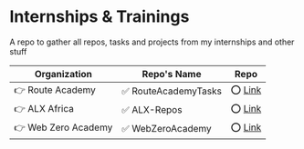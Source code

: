 # Internships & Trainings
A repo to gather all repos, tasks and projects from my internships and other stuff

Organization | Repo's Name | Repo
------------ | ------------- | -------------
👉 Route Academy | ✅ RouteAcademyTasks | ⭕️ [Link](https://github.com/RaheemAmer/RouteAcademyTasks)
👉 ALX Africa | ✅ ALX-Repos | ⭕️ [Link](https://github.com/RaheemAmer/ALX-Repos)
👉 Web Zero Academy  | ✅ WebZeroAcademy | ⭕️ [Link](https://github.com/RaheemAmer/WebZeroAcademy)
